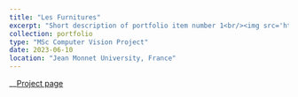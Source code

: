 ```yaml
---
title: "Les Furnitures"
excerpt: "Short description of portfolio item number 1<br/><img src='https://img.youtube.com/vi/dvud4rTNY1E/0.jpg'>"
collection: portfolio
type: "MSc Computer Vision Project"
date: 2023-06-10
location: "Jean Monnet University, France"
---
```


__[Project page](https://github.com/Fabulani/xplorer)
